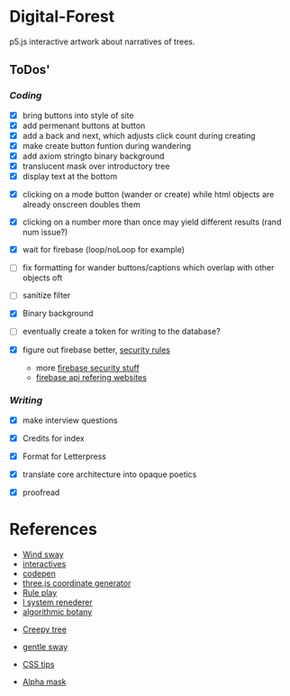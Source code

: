 # Digital-Forest
p5.js interactive artwork about narratives of trees.

## ToDos'
### *Coding*
- [X] bring buttons into style of site
- [X] add permenant buttons at button
- [X] add a back and next, which adjusts click count during creating
- [x] make create button funtion during wandering
- [x] add axiom stringto binary background
- [x] translucent mask over introductory tree
- [x] display text at the bottom
<!-- - [ ] change items already stored in the database to make sure they're rules rather than full lsystems [NOTE: no longer necessary, workaround in effect in retrieveStoredTree] -->
- [x] clicking on a mode button (wander or create) while html objects are already onscreen doubles them
- [x] clicking on a number more than once may yield different results (rand num issue?)
- [X] wait for firebase (loop/noLoop for example)
- [ ] fix formatting for wander buttons/captions which overlap with other objects oft

- [ ] sanitize filter
- [x] Binary background
- [ ] eventually create a token for writing to the database?

- [x] figure out firebase better, [security  rules](https://gist.github.com/codediodeio/6dbce1305b9556c2136492522e2100f6)
    * more [firebase security stuff](https://www.linkedin.com/pulse/can-cloud-functions-firebase-secure-way-hide-api-keys-mayur-dube)
    * [firebase api refering websites](https://stackoverflow.com/questions/35418143/how-to-restrict-firebase-data-modification)



### *Writing*
- [x] make interview questions
- [x] Credits for index
- [x] Format for Letterpress
- [x] translate core architecture into opaque poetics
- [x] proofread



# References
* [Wind sway](https://github.com/cleziole/l-system)
* [interactives](https://github.com/nylki/lindenmayer)
* [codepen](https://codepen.io/ada-lovecraft/pen/WxbRGM)
* [three.js coordinate generator](http://yuvadm.github.io/lsys.js/)
* [Rule play](http://www.kevs3d.co.uk/dev/lsystems/)
* [l system renederer](https://github.com/piratefsh/p5js-art)
* [algorithmic botany](http://algorithmicbotany.org/papers/abop/abop-ch1.pdf)
<!--- * [student project](https://people.ece.cornell.edu/land/OldStudentProjects/cs490-94to95/hwchen/)--->
* [Creepy tree](https://picandnic.wordpress.com/2018/01/30/creepy-tree/)
* [gentle sway](https://github.com/AdaZhao1211/noc/tree/master/binaryTree)

* [CSS tips](https://css-tricks.com/clipping-masking-css/)
* [Alpha mask](https://forum.processing.org/two/discussion/23886/masking-a-shape-with-another-shape)

